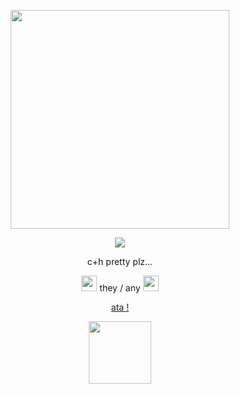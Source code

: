 <p align="center">
<div align="center">

 <img src="https://i.pinimg.com/736x/11/56/f1/1156f17d4262ef9c18b28e3fdf255077.jpg" width="350"/>

<p align="center">
  <img src=https://komarev.com/ghpvc/?username=taphy&color=ff69b4&style=plastic&label=tripmines
</p>

c+h pretty plz...

<img src="https://i.pinimg.com/736x/5c/8a/18/5c8a18870f8b0ece6c8a658e5a4c92d9.jpg" width="25"/> they / any <img src="https://i.pinimg.com/736x/a4/7d/1e/a47d1e13ce2758bdc67eb7842c9ec9c0.jpg" width="25"/>

[ata !](https://taphy.atabook.org/?page=1)

<img src="https://tenor.com/view/subspace-tripmine-gif-27268077.gif" width="100"/>
